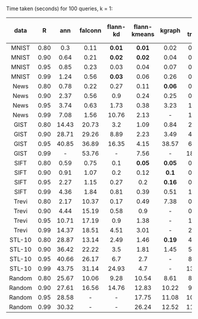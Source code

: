 Time taken (seconds) for 100 queries, k = 1:

| data | R | ann | falconn | flann-kd | flann-kmeans | kgraph | rp trees | sparse rp trees | mrpt
| :-: | :-: | :-: | :-: | :-: | :-: | :-: | :-: | :-: | :-: |
| MNIST | 0.80 | 0.3 | 0.11 | **0.01** | **0.01** | 0.02 | 0.05 | 0.03 | **0.01** |
| MNIST | 0.90 | 0.64 | 0.21 | **0.02** | **0.02** | 0.04 | 0.09 | 0.05 | **0.02** |
| MNIST | 0.95 | 0.85 | 0.23 | 0.03 | 0.04 | 0.07 | 0.11 | 0.07 | **0.02** |
| MNIST | 0.99 | 1.24 | 0.56 | **0.03** | 0.06 | 0.26 | 0.23 | 0.1 | **0.03** |
| News | 0.80 | 0.78 | 0.22 | 0.27 | 0.11 | **0.06** | 0.32 | 0.31 | 0.1 |
| News | 0.90 | 2.37 | 0.56 | 0.9 | 0.24 | 0.25 | 0.56 | 0.67 | **0.16** |
| News | 0.95 | 3.74 | 0.63 | 1.73 | 0.38 | 3.23 | 1.29 | 0.8 | **0.18** |
| News | 0.99 | 7.08 | 1.56 | 10.76 | 2.13 | - | 1.84 | 1.79 | **0.38** |
| GIST | 0.80 | 14.43 | 20.73 | 3.2 | 1.09 | 0.84 | 2.77 | 2.81 | **0.52** |
| GIST | 0.90 | 28.71 | 29.26 | 8.89 | 2.23 | 3.49 | 4.86 | 4.25 | **1.05** |
| GIST | 0.95 | 40.85 | 36.89 | 16.35 | 4.15 | 38.57 | 6.98 | 11.43 | **1.74** |
| GIST | 0.99 | - | 53.76 | - | 7.56 | - | 18.04 | 25.21 | **3.59** |
| SIFT | 0.80 | 0.59 | 0.75 | 0.1 | **0.05** | **0.05** | 0.29 | 0.29 | 0.19 |
| SIFT | 0.90 | 0.91 | 1.07 | 0.2 | 0.12 | **0.1** | 0.47 | 0.45 | 0.23 |
| SIFT | 0.95 | 2.27 | 1.15 | 0.27 | 0.2 | **0.16** | 0.59 | 0.68 | 0.28 |
| SIFT | 0.99 | 4.36 | 1.84 | 0.81 | 0.39 | 0.51 | 1.09 | 0.88 | **0.35** |
| Trevi | 0.80 | 2.17 | 10.37 | 0.17 | 0.49 | 7.38 | 0.61 | 0.21 | **0.05** |
| Trevi | 0.90 | 4.44 | 15.19 | 0.58 | 0.9 | - | 0.95 | 0.33 | **0.14** |
| Trevi | 0.95 | 10.71 | 17.19 | 0.9 | 1.38 | - | 1.47 | 0.72 | **0.23** |
| Trevi | 0.99 | 14.37 | 18.51 | 4.51 | 3.01 | - | 2.83 | 1.38 | **0.37** |
| STL-10 | 0.80 | 28.87 | 13.14 | 2.49 | 1.46 | **0.19** | 4.12 | 1.91 | 0.33 |
| STL-10 | 0.90 | 36.42 | 22.22 | 3.5 | 1.81 | 1.45 | 5.92 | 4.11 | **0.76** |
| STL-10 | 0.95 | 40.66 | 26.17 | 6.7 | 2.7 | - | 8.22 | 5.2 | **1.18** |
| STL-10 | 0.99 | 43.75 | 31.14 | 24.93 | 4.7 | - | 13.49 | 10.31 | **2.54** |
| Random | 0.80 | 25.67 | 10.06 | 9.28 | 10.54 | 8.61 | 8.05 | 8.01 | **4.61** |
| Random | 0.90 | 27.61 | 16.56 | 14.76 | 12.83 | 10.22 | 9.55 | 9.66 | **6.65** |
| Random | 0.95 | 28.58 | - | - | 17.75 | 11.08 | 10.48 | 9.99 | **8.01** |
| Random | 0.99 | 30.32 | - | - | 26.24 | 12.52 | 11.77 | 11.35 | **9.59** |
